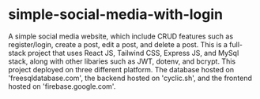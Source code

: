 # simple-social-media-with-login
A simple social media website, which include CRUD features such as register/login, create a post, edit a post, and delete a post. This is a full-stack project that uses React JS, Tailwind CSS, Express JS, and MySql stack, along with other libaries such as JWT, dotenv, and bcrypt. This project deployed on three different platform. The database hosted on 'freesqldatabase.com', the backend hosted on 'cyclic.sh', and the frontend hosted on 'firebase.google.com'.
